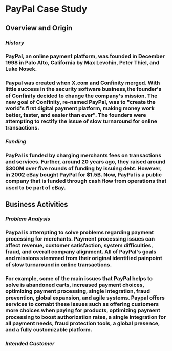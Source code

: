 # PayPal Case Study
## Overview and Origin
### *History*
### PayPal, an online payment platform, was founded in December 1998 in Palo Alto, California by Max Levchin, Peter Thiel, and Luke Nosek. 
### Paypal was created when X.com and Confinity merged. With little success in the security software business,the founder's of Confinity decided to change the company's mission. The new goal of Confinity, re-named PayPal, was to "create the world's first digital payment platform, making money work better, faster, and easier than ever". The founders were attempting to rectify the issue of slow turnaround for online transactions. 
### *Funding* 
### PayPal is funded by charging merchants fees on transactions and services. Further, around 20 years ago, they raised around $300M over five rounds of funding by issuing debt. However, in 2002 eBay bought PayPal for $1.5B. Now, PayPal is a public company that is funded through cash flow from operations that used to be part of eBay.
## Business Activities 
### *Problem Analysis* 
### Paypal is attempting to solve problems regarding payment processing for merchants. Payment processing issues can affect revenue, customer satisfaction, system difficulties, fraud, and overall company alignment. All of PayPal's goals and missions stemmed from their original identified painpoint of slow turnaround in online transactions.
### For example, some of the main issues that PayPal helps to solve is abandoned carts, increased payment choices, optimizing payment processing, single integration, fraud prevention, global expansion, and agile systems. Paypal offers services to comabt these issues such as offering customers more choices when paying for products, optimizing payment processing to boost authorization rates, a single integration for all payment needs, fraud protection tools, a global presence, and a fully customizable platform.
### *Intended Customer*

